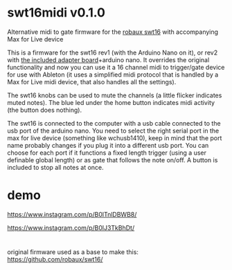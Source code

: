# swt16midi v0.1.0
Alternative midi to gate firmware for the [robaux swt16](https://robaux.io/swt16) with accompanying Max for Live device

This is a firmware for the swt16 rev1 (with the Arduino Nano on it), or rev2 with [the included adapter board](https://www.instagram.com/p/Bju6L2hgjEA/)+arduino nano.
It overrides the original functionality and now you can use it a 16 channel midi to trigger/gate device for use with Ableton (it uses a simplified midi protocol that is handled by a Max for Live midi device, that also handles all the settings).

The swt16 knobs can be used to mute the channels (a little flicker indicates muted notes). The blue led under the home button indicates midi activity (the button does nothing).

The swt16 is connected to the computer with a usb cable connected to the usb port of the arduino nano.
You need to select the right serial port in the max for live device (something like wchusb1410), keep in mind that the port name probably changes if you plug it into a different usb port.
You can choose for each port if it functions a fixed length trigger (using a user definable global length) or as gate that follows the note on/off. A button is included to stop all notes at once.

# demo
https://www.instagram.com/p/B0lTnlDBWB8/ 

https://www.instagram.com/p/B0lJ3TkBhDt/

#
original firmware used as a base to make this: https://github.com/robaux/swt16/
